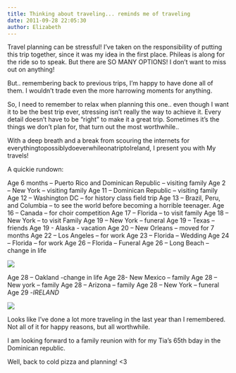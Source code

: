 ```yaml
---
title: Thinking about traveling... reminds me of traveling
date: 2011-09-28 22:05:30
author: Elizabeth
---
```


Travel planning can be stressful! I’ve taken on the responsibility of putting this trip together, since it was my idea in the first place. Phileas is along for the ride so to speak. But there are SO MANY OPTIONS! I don’t want to miss out on anything<!-- more -->!

But.. remembering back to previous trips, I’m happy to have done all of them. I wouldn’t trade even the more harrowing moments for anything.

So, I need to remember to relax when planning this one.. even though I want it to be the best trip ever, stressing isn’t really the way to achieve it. Every detail doesn’t have to be “right” to make it a great trip. Sometimes it’s the things we don’t plan for, that turn out the most worthwhile..

With a deep breath and a break from scouring the internets for everythingtopossiblydoeverwhileonatriptoIreland, I present you with My travels!

A quickie rundown:

Age 6 months – Puerto Rico and Dominican Republic – visiting family
Age 2 –  New York – visiting family
Age 11 – Dominican Republic – visiting family
Age 12 – Washington DC – for history class field trip
Age 13 – Brazil, Peru, and Columbia – to see the world before becoming a horrible teenager.
Age 16 – Canada – for choir competition
Age 17 – Florida – to visit family
Age 18 – New York – to visit Family
Age 19 – New York – funeral
Age 19 – Texas – friends
Age 19 - Alaska - vacation
Age 20 – New Orleans – moved for 7 months
Age 22 – Los Angeles – for work
Age 23 – Florida – Wedding
Age 24 – Florida – for work
Age 26 – Florida – Funeral
Age 26 – Long Beach – change in life

![](/img/traveling/image-4.png)

Age 28 – Oakland -change in life
Age 28- New Mexico – family
Age 28 – New york – family
Age 28 – Arizona – family
Age 28 – New York – funeral
Age 29 -*IRELAND*

![](/img/traveling/image-5.png)

Looks like I’ve done a lot more traveling in the last year than I remembered. Not all of it for happy reasons, but all worthwhile.

I am looking forward to a family reunion with for my Tia’s 65th bday in the Dominican republic.

Well, back to cold pizza and planning!
<3